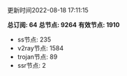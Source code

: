更新时间2022-08-18 17:11:15

**总订阅: 64**
**总节点: 9264**
**有效节点: 1910**
- ss节点: 235
- v2ray节点: 1584
- trojan节点: 89
- ssr节点: 2
